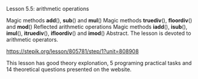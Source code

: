 Lesson 5.5: arithmetic operations

Magic methods **add**(), **sub**() and **mul**()
Magic methods **truediv**(), **floordiv**() and **mod**()
Reflected arithmetic operations
Magic methods **iadd**(), **isub**(), **imul**(), **itruediv**(), **ifloordiv**() and **imod**()
Abstract. The lesson is devoted to arithmetic operators.

https://stepik.org/lesson/805781/step/1?unit=808908

This lesson has good theory explonation, 5 programing practical tasks and 14 theoretical questions presented on the website.
